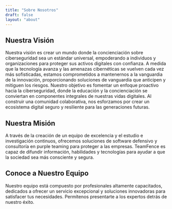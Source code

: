 ```yaml
---
title: "Sobre Nosotros"
draft: false
layout: "about"
---
```


## Nuestra Visión
Nuestra visión es crear un mundo donde la concienciación sobre ciberseguridad sea un estándar universal, empoderando a individuos y organizaciones para proteger sus activos digitales con confianza. A medida que la tecnología avanza y las amenazas cibernéticas se vuelven cada vez más sofisticadas, estamos comprometidos a mantenernos a la vanguardia de la innovación, proporcionando soluciones de vanguardia que anticipen y mitiguen los riesgos. Nuestro objetivo es fomentar un enfoque proactivo hacia la ciberseguridad, donde la educación y la concienciación se conviertan en componentes integrales de nuestras vidas digitales. Al construir una comunidad colaborativa, nos esforzamos por crear un ecosistema digital seguro y resiliente para las generaciones futuras.

## Nuestra Misión
A través de la creación de un equipo de excelencia y el estudio e investigación continuos, ofrecemos soluciones de software defensivo y consultoría en purple teaming para proteger a las empresas. TeamFence es capaz de difundir información, habilidades y tecnologías para ayudar a que la sociedad sea más consciente y segura.

## Conoce a Nuestro Equipo
Nuestro equipo está compuesto por profesionales altamente capacitados, dedicados a ofrecer un servicio excepcional y soluciones innovadoras para satisfacer tus necesidades. Permítenos presentarte a los expertos detrás de nuestro éxito.
